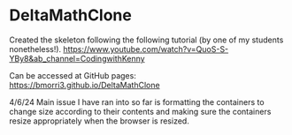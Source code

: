 # DeltaMathClone

Created the skeleton following the following tutorial (by one of my students nonetheless!).
https://www.youtube.com/watch?v=QuoS-S-YBy8&ab_channel=CodingwithKenny

Can be accessed at GitHub pages: https://bmorri3.github.io/DeltaMathClone

4/6/24 Main issue I have ran into so far is formatting the containers to change size according to their contents and making sure the containers resize appropriately when the browser is resized.
